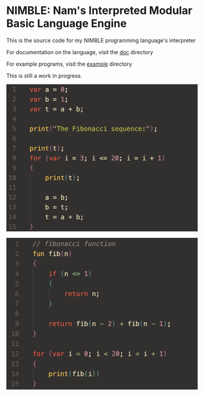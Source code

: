 # NIMBLE: Nam's Interpreted Modular Basic Language Engine

This is the source code for my NIMBLE programming language's interpreter

For documentation on the language, visit the [doc](doc/) directory

For example programs, visit the [example](example/) directory

This is still a work in progress.

![language](doc/img/language.png)

![fib](doc/img/fib.png)
